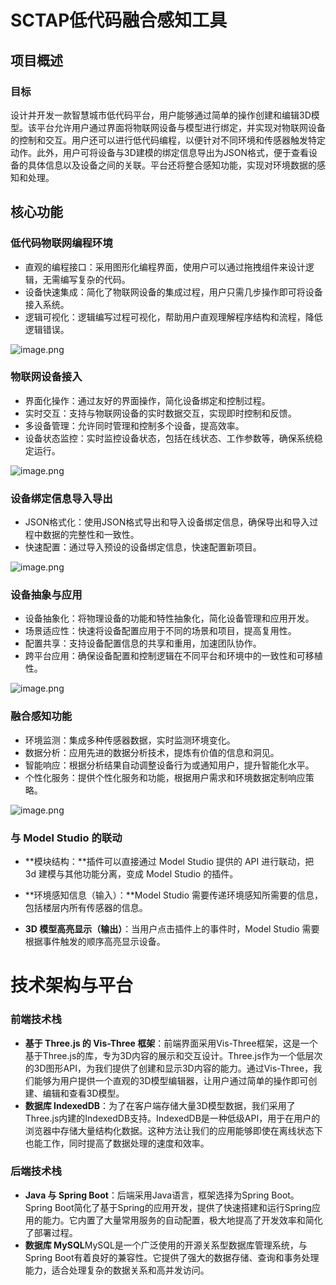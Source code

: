 # SCTAP低代码融合感知工具

##  项目概述

### 目标
设计并开发一款智慧城市低代码平台，用户能够通过简单的操作创建和编辑3D模型。该平台允许用户通过界面将物联网设备与模型进行绑定，并实现对物联网设备的控制和交互。用户还可以进行低代码编程，以便针对不同环境和传感器触发特定动作。此外，用户可将设备与3D建模的绑定信息导出为JSON格式，便于查看设备的具体信息以及设备之间的关联。平台还将整合感知功能，实现对环境数据的感知和处理。

## 核心功能

### 低代码物联网编程环境

- 直观的编程接口：采用图形化编程界面，使用户可以通过拖拽组件来设计逻辑，无需编写复杂的代码。
- 设备快速集成：简化了物联网设备的集成过程，用户只需几步操作即可将设备接入系统。
- 逻辑可视化：逻辑编写过程可视化，帮助用户直观理解程序结构和流程，降低逻辑错误。

![image.png](https://cdn.nlark.com/yuque/0/2024/png/35903307/1713346568573-bae88595-8871-4f84-8a8f-af20133f8718.png#averageHue=%23ccd5c7&clientId=u3c1a3e2d-b4e9-4&from=paste&height=413&id=u969daad5&originHeight=413&originWidth=603&originalType=binary&ratio=1&rotation=0&showTitle=false&size=226401&status=done&style=none&taskId=u4493fa7b-73af-4f04-b391-acd40cdef59&title=&width=603)

### 物联网设备接入

- 界面化操作：通过友好的界面操作，简化设备绑定和控制过程。
- 实时交互：支持与物联网设备的实时数据交互，实现即时控制和反馈。
- 多设备管理：允许同时管理和控制多个设备，提高效率。
- 设备状态监控：实时监控设备状态，包括在线状态、工作参数等，确保系统稳定运行。

![image.png](https://cdn.nlark.com/yuque/0/2024/png/35903307/1713346620033-9f633980-3e5b-419b-9a37-d3ebd055c5bb.png#averageHue=%238d8e8c&clientId=u3c1a3e2d-b4e9-4&from=paste&height=365&id=ufbea8a7a&originHeight=365&originWidth=563&originalType=binary&ratio=1&rotation=0&showTitle=false&size=228618&status=done&style=none&taskId=udcaf6ff6-bac1-4aae-8589-8e835781479&title=&width=563)


### 设备绑定信息导入导出

- JSON格式化：使用JSON格式导出和导入设备绑定信息，确保导出和导入过程中数据的完整性和一致性。
- 快速配置：通过导入预设的设备绑定信息，快速配置新项目。

![image.png](https://cdn.nlark.com/yuque/0/2024/png/35903307/1713346643925-62446f35-573d-4ccd-9554-abdffd6a3eb9.png#averageHue=%238a8a87&clientId=u3c1a3e2d-b4e9-4&from=paste&height=467&id=u8e730dd6&originHeight=467&originWidth=659&originalType=binary&ratio=1&rotation=0&showTitle=false&size=257212&status=done&style=none&taskId=u027e5b8d-5760-45c3-a4e5-ee88d09a11b&title=&width=659)

### 设备抽象与应用

- 设备抽象化：将物理设备的功能和特性抽象化，简化设备管理和应用开发。
- 场景适应性：快速将设备配置应用于不同的场景和项目，提高复用性。
- 配置共享：支持设备配置信息的共享和重用，加速团队协作。
- 跨平台应用：确保设备配置和控制逻辑在不同平台和环境中的一致性和可移植性。

![image.png](https://cdn.nlark.com/yuque/0/2024/png/35903307/1713346654676-bef79a34-6db1-4af6-bdea-5d59ffc445b7.png#averageHue=%238e8e8b&clientId=u3c1a3e2d-b4e9-4&from=paste&height=385&id=ufb020d22&originHeight=385&originWidth=559&originalType=binary&ratio=1&rotation=0&showTitle=false&size=184560&status=done&style=none&taskId=u372fa540-ff56-46b6-9256-adaa238a7d0&title=&width=559)

### 融合感知功能

- 环境监测：集成多种传感器数据，实时监测环境变化。
- 数据分析：应用先进的数据分析技术，提炼有价值的信息和洞见。
- 智能响应：根据分析结果自动调整设备行为或通知用户，提升智能化水平。
- 个性化服务：提供个性化服务和功能，根据用户需求和环境数据定制响应策略。

![image.png](https://cdn.nlark.com/yuque/0/2024/png/35903307/1713346675804-8524282d-0d41-4265-b7d7-7f56b921aa10.png#averageHue=%238b938a&clientId=u3c1a3e2d-b4e9-4&from=paste&height=397&id=u7bed5540&originHeight=529&originWidth=838&originalType=binary&ratio=1&rotation=0&showTitle=false&size=457805&status=done&style=none&taskId=ucd8d7e5c-808b-470f-a723-d72c94107ac&title=&width=629)

### 与 Model Studio 的联动

- **模块结构：**插件可以直接通过 Model Studio 提供的 API 进行联动，把 3d 建模与其他功能分离，变成 Model Studio 的插件。

- **环境感知信息（输入）：**Model Studio 需要传递环境感知所需要的信息，包括楼层内所有传感器的信息。

- **3D 模型高亮显示（输出）**：当用户点击插件上的事件时，Model Studio 需要根据事件触发的顺序高亮显示设备。

  

# 技术架构与平台

### 前端技术栈

- **基于 Three.js 的 Vis-Three 框架**：前端界面采用Vis-Three框架，这是一个基于Three.js的库，专为3D内容的展示和交互设计。Three.js作为一个低层次的3D图形API，为我们提供了创建和显示3D内容的能力。通过Vis-Three，我们能够为用户提供一个直观的3D模型编辑器，让用户通过简单的操作即可创建、编辑和查看3D模型。
- **数据库 IndexedDB**：为了在客户端存储大量3D模型数据，我们采用了Three.js内建的IndexedDB支持。IndexedDB是一种低级API，用于在用户的浏览器中存储大量结构化数据。这种方法让我们的应用能够即使在离线状态下也能工作，同时提高了数据处理的速度和效率。

### 后端技术栈

- **Java 与 Spring Boot**：后端采用Java语言，框架选择为Spring Boot。Spring Boot简化了基于Spring的应用开发，提供了快速搭建和运行Spring应用的能力。它内置了大量常用服务的自动配置，极大地提高了开发效率和简化了部署过程。
- **数据库 MySQL**MySQL是一个广泛使用的开源关系型数据库管理系统，与Spring Boot有着良好的兼容性。它提供了强大的数据存储、查询和事务处理能力，适合处理复杂的数据关系和高并发访问。